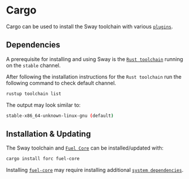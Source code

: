 # Cargo

Cargo can be used to install the Sway toolchain with various [`plugins`](../../forc/plugins/index.md).

## Dependencies

A prerequisite for installing and using Sway is the [`Rust toolchain`](https://www.rust-lang.org/tools/install) running on the `stable` channel.

After following the installation instructions for the `Rust toolchain` run the following command to check default channel.

```bash
rustup toolchain list
```

The output may look similar to:

```bash
stable-x86_64-unknown-linux-gnu (default)
```

## Installation & Updating

The Sway toolchain and [`Fuel Core`]((https://github.com/FuelLabs/fuel-core)) can be installed/updated with:

```bash
cargo install forc fuel-core
```

Installing [`fuel-core`](https://github.com/FuelLabs/fuel-core) may require installing additional [`system dependencies`](https://github.com/FuelLabs/fuel-core#building).
